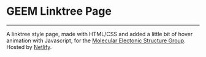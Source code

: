 # GEEM Linktree Page 
--- 

A linktree style page, made with HTML/CSS and added a little bit of hover animation with Javascript, for the [Molecular Electonic Structure Group](https://github.com/geem-lab). Hosted by [Netlify](https://www.netlify.com/). 
